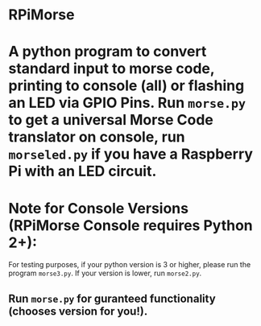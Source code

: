 # RPiMorse
 <h1>A python program to convert standard input to morse code, printing to console (all) or flashing an LED via GPIO Pins. Run <code>morse.py</code> to get a universal Morse Code translator on console, run <code>morseled.py</code> if you have a Raspberry Pi with an LED circuit.</h1>
 
 # Note for Console Versions (RPiMorse Console requires Python 2+): 
 For testing purposes, if your python version is 3 or higher, please run the program <code>morse3.py</code>. If your version is lower, run <code>morse2.py</code>.
 
 ##  Run <code>morse.py</code> for guranteed functionality (chooses version for you!).
